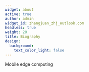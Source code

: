 ```yaml
---
widget: about
active: true
author: admin
widget_id: zhangjuan_zhj_outlook.com
headless: true
weight: 20
title: Biography
design:
  background:
    text_color_light: false
---
```

Mobile edge computing 